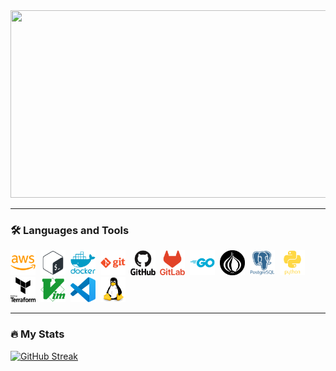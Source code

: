 <div align="center">
  <img src="https://media.giphy.com/media/dWesBcTLavkZuG35MI/giphy.gif" width="600" height="300"/>
</div>

---

### :hammer_and_wrench: Languages and Tools

<div>
  <img src="https://raw.githubusercontent.com/devicons/devicon/master/icons/amazonwebservices/amazonwebservices-plain-wordmark.svg" title="AWS" alt="AWS" height="40px"/>&nbsp;
  <img src="https://raw.githubusercontent.com/devicons/devicon/master/icons/bash/bash-plain.svg" title="bash" alt="bash" height="40px"/>&nbsp;
  <img src="https://raw.githubusercontent.com/devicons/devicon/master/icons/docker/docker-plain-wordmark.svg" title="docker" alt="docker" height="40px"/>&nbsp;
  <img src="https://raw.githubusercontent.com/devicons/devicon/master/icons/git/git-plain-wordmark.svg" title="git" alt="git" height="40px"/>&nbsp;
  <img src="https://raw.githubusercontent.com/devicons/devicon/master/icons/github/github-original-wordmark.svg" title="github" alt="github" height="40px"/>&nbsp;
  <img src="https://raw.githubusercontent.com/devicons/devicon/master/icons/gitlab/gitlab-plain-wordmark.svg" title="gitlab" alt="gitlab" height="40px"/>&nbsp;
  <img src="https://raw.githubusercontent.com/devicons/devicon/master/icons/go/go-original-wordmark.svg" title="go" alt="go" height="40px"/>&nbsp;
  <img src="https://raw.githubusercontent.com/devicons/devicon/master/icons/perl/perl-plain.svg" title="perl" alt="perl" height="40px"/>&nbsp;
  <img src="https://raw.githubusercontent.com/devicons/devicon/master/icons/postgresql/postgresql-plain-wordmark.svg" title="postgresql" alt="postgresql" height="40px"/>&nbsp;
  <img src="https://raw.githubusercontent.com/devicons/devicon/master/icons/python/python-plain-wordmark.svg" title="python" alt="python" height="40px"/>&nbsp;
  <img src="https://raw.githubusercontent.com/devicons/devicon/master/icons/terraform/terraform-plain-wordmark.svg" title="terraform" alt="terraform" height="40px"/>&nbsp;
  <img src="https://raw.githubusercontent.com/devicons/devicon/master/icons/vim/vim-plain.svg" title="vim" alt="vim" height="40px"/>&nbsp;
  <img src="https://raw.githubusercontent.com/devicons/devicon/master/icons/vscode/vscode-original.svg" title="vscode" alt="vscode" height="40px"/>&nbsp;
  <img src="https://raw.githubusercontent.com/devicons/devicon/master/icons/linux/linux-original.svg" title="linux" alt="linux" height="40px"/>&nbsp;
</div>

---

### :fire: My Stats

[![GitHub Streak](https://streak-stats.demolab.com/?user=zoopla-chiselmalikwright)](https://git.io/streak-stats)
